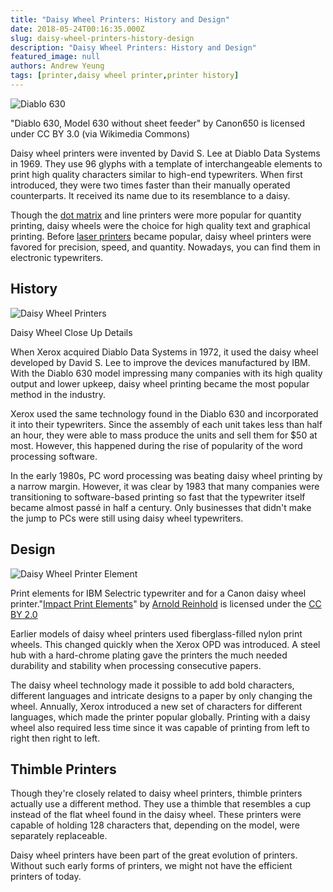 ```yaml
---
title: "Daisy Wheel Printers: History and Design"
date: 2018-05-24T00:16:35.000Z
slug: daisy-wheel-printers-history-design
description: "Daisy Wheel Printers: History and Design"
featured_image: null
authors: Andrew Yeung
tags: [printer,daisy wheel printer,printer history]
---
```


![Diablo 630](/blog/images/archive/2018/05/Diablo630_1981without_sheet_feeder-300x206.jpg)

"Diablo 630, Model 630 without sheet feeder" by Canon650 is licensed under CC BY 3.0 (via Wikimedia Commons)

Daisy wheel printers were invented by David S. Lee at Diablo Data Systems in 1969\. They use 96 glyphs with a template of interchangeable elements to print high quality characters similar to high-end typewriters. When first introduced, they were two times faster than their manually operated counterparts. It received its name due to its resemblance to a daisy.

Though the [dot matrix](https://www.comboink.com/blog/advantages-and-disadvantages-of-dot/) and line printers were more popular for quantity printing, daisy wheels were the choice for high quality text and graphical printing. Before [laser printers](https://www.comboink.com/blog/advantages-of-laser-printer/) became popular, daisy wheel printers were favored for precision, speed, and quantity. Nowadays, you can find them in electronic typewriters.

## History

![Daisy Wheel Printers](/blog/images/archive/2018/05/DaisyWheel-1.jpg)

Daisy Wheel Close Up Details

When Xerox acquired Diablo Data Systems in 1972, it used the daisy wheel developed by David S. Lee to improve the devices manufactured by IBM. With the Diablo 630 model impressing many companies with its high quality output and lower upkeep, daisy wheel printing became the most popular method in the industry.

Xerox used the same technology found in the Diablo 630 and incorporated it into their typewriters. Since the assembly of each unit takes less than half an hour, they were able to mass produce the units and sell them for $50 at most. However, this happened during the rise of popularity of the word processing software.

In the early 1980s, PC word processing was beating daisy wheel printing by a narrow margin. However, it was clear by 1983 that many companies were transitioning to software-based printing so fast that the typewriter itself became almost passé in half a century. Only businesses that didn't make the jump to PCs were still using daisy wheel typewriters.

## Design

![Daisy Wheel Printer Element](/blog/images/archive/2018/05/Impact_Print_Elements-300x199.jpg)

Print elements for IBM Selectric typewriter and for a Canon daisy wheel printer."[Impact Print Elements](https://commons.wikimedia.org/wiki/File:Impact%5FPrint%5FElements.jpg)" by [Arnold Reinhold](https://commons.wikimedia.org/wiki/User:ArnoldReinhold) is licensed under the [CC BY 2.0](https://creativecommons.org/licenses/by/2.0/deed.en)

Earlier models of daisy wheel printers used fiberglass-filled nylon print wheels. This changed quickly when the Xerox OPD was introduced. A steel hub with a hard-chrome plating gave the printers the much needed durability and stability when processing consecutive papers.

The daisy wheel technology made it possible to add bold characters, different languages and intricate designs to a paper by only changing the wheel. Annually, Xerox introduced a new set of characters for different languages, which made the printer popular globally. Printing with a daisy wheel also required less time since it was capable of printing from left to right then right to left.

## Thimble Printers

Though they're closely related to daisy wheel printers, thimble printers actually use a different method. They use a thimble that resembles a cup instead of the flat wheel found in the daisy wheel. These printers were capable of holding 128 characters that, depending on the model, were separately replaceable.

Daisy wheel printers have been part of the great evolution of printers. Without such early forms of printers, we might not have the efficient printers of today.